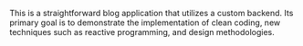 This is a straightforward blog application that utilizes a custom backend. Its primary goal is to demonstrate the implementation of clean coding, new techniques such as reactive programming, and design methodologies.